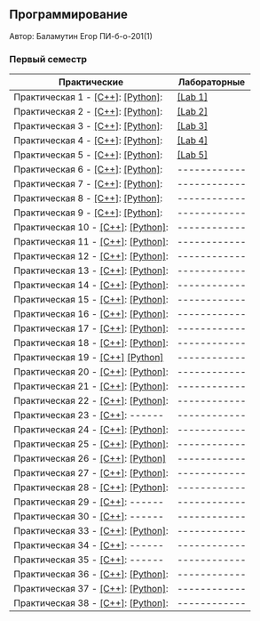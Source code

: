## Программирование

Автор: Баламутин Егор ПИ-б-о-201(1)

### Первый семестр

[Курсовая работа]:https://github.com/Yegor-Balamutin/CFU_tasks/tree/master/Сoursework

| Практические | Лабораторные |
| ------------ | ------------ |
| Практическая 1 - [[C++]][c1]: [[Python]][p1]: | [[Lab 1]][l1] |
| Практическая 2 - [[C++]][c2]: [[Python]][p2]: | [[Lab 2]][l2] |
| Практическая 3 - [[C++]][c3]: [[Python]][p3]: | [[Lab 3]][l3] |
| Практическая 4 - [[C++]][c4]: [[Python]][p4]: | [[Lab 4]][l4] |
| Практическая 5 - [[C++]][c5]: [[Python]][p5]: | [[Lab 5]][l5] |
| Практическая 6 - [[C++]][c6]: [[Python]][p6]: | ------------ |
| Практическая 7 - [[C++]][c7]: [[Python]][p7]: | ------------ |
| Практическая 8 - [[C++]][c8]: [[Python]][p8]: | ------------ |
| Практическая 9 - [[C++]][c9]: [[Python]][p9]: | ------------ |
| Практическая 10 - [[C++]][c10]: [[Python]][p10]: | ------------ |
| Практическая 11 - [[C++]][c11]: [[Python]][p11]: | ------------ |
| Практическая 12 - [[C++]][c12]: [[Python]][p12]: | ------------ |
| Практическая 13 - [[C++]][c13]: [[Python]][p13]: | ------------ |
| Практическая 14 - [[C++]][c14]: [[Python]][p14]: | ------------ |
| Практическая 15 - [[C++]][c15]: [[Python]][p15]: | ------------ |
| Практическая 16 - [[C++]][c16]: [[Python]][p16]: | ------------ |
| Практическая 17 - [[C++]][c17]: [[Python]][p17]: | ------------ |
| Практическая 18 - [[C++]][c18]: [[Python]][p18]: | ------------ |
| Практическая 19 - [[C++]]() [[Python]]() | ------------ |
| Практическая 20 - [[C++]][c20]: [[Python]][p20]: | ------------ |
| Практическая 21 - [[C++]][c21]: [[Python]][p21]: | ------------ |
| Практическая 22 - [[C++]][c22]: [[Python]][p22]: | ------------ |
| Практическая 23 - [[C++]][c23]: ------ | ------------ |
| Практическая 24 - [[C++]][c24]: [[Python]][p24]: | ------------ |
| Практическая 25 - [[C++]][c25]: [[Python]][p25]: | ------------ |
| Практическая 26 - [[C++]][c26]: [[Python]][p26] | ------------ |
| Практическая 27 - [[C++]][c27]: [[Python]][p27]: | ------------ |
| Практическая 28 - [[C++]][c28]: [[Python]][p28]: | ------------ |
| Практическая 29 - [[C++]][c29]: ------ | ------------ |
| Практическая 30 - [[C++]][c30]: ------ | ------------ |
| Практическая 33 - [[C++]][c33]: [[Python]][p33]: | ------------ |
| Практическая 34 - [[C++]][c34]: ------ | ------------ |
| Практическая 35 - [[C++]][c35]: ------ | ------------ |
| Практическая 36 - [[C++]][c36]: [[Python]][p36]: | ------------ |
| Практическая 37 - [[C++]][c37]: [[Python]][p37]: | ------------ |
| Практическая 38 - [[C++]][c38]: [[Python]][p38]: | ------------ |

[c1]:https://github.com/Yegor-Balamutin/CFU_tasks/blob/master/Practice/01/C%2B%2B/задание%201/ConsoleApplication1/ConsoleApplication1.cpp
[c2]:https://github.com/Yegor-Balamutin/CFU_tasks/blob/master/Practice/02/C%2B%2B/задание%202/ConsoleApplication2/ConsoleApplication2.cpp
[c3]:https://github.com/Yegor-Balamutin/CFU_tasks/blob/master/Practice/03/C%2B%2B/задание%203/задание%203/задание%203.cpp
[c4]:https://github.com/Yegor-Balamutin/CFU_tasks/blob/master/Practice/04/C%2B%2B/задание%204/задание%204/задание%204.cpp
[c5]:https://github.com/Yegor-Balamutin/CFU_tasks/blob/master/Practice/05/C%2B%2B/Задание%205/Задание%205/Задание%205.cpp
[c6]:https://github.com/Yegor-Balamutin/CFU_tasks/blob/master/Practice/06/C%2B%2B/задание%206/задание%206/задание%206.cpp
[c7]:https://github.com/Yegor-Balamutin/CFU_tasks/blob/master/Practice/07/C%2B%2B/task7/task7.cpp
[c8]:https://github.com/Yegor-Balamutin/CFU_tasks/blob/master/Practice/08/C%2B%2B/task8/task8.cpp
[c9]:https://github.com/Yegor-Balamutin/CFU_tasks/blob/master/Practice/09/C%2B%2B/task9/task9.cpp
[c10]:https://github.com/Yegor-Balamutin/CFU_tasks/blob/master/Practice/10/C%2B%2B/task10/task10.cpp
[c11]:https://github.com/Yegor-Balamutin/CFU_tasks/blob/master/Practice/11/C%2B%2B/task11/task11.cpp
[c12]:https://github.com/Yegor-Balamutin/CFU_tasks/blob/master/Practice/12/C%2B%2B/task12/task12.cpp
[c13]:https://github.com/Yegor-Balamutin/CFU_tasks/blob/master/Practice/13/C%2B%2B/task13/task13.cpp
[c14]:https://github.com/Yegor-Balamutin/CFU_tasks/blob/master/Practice/14/C%2B%2B/task14/task14.cpp
[c15]:https://github.com/Yegor-Balamutin/CFU_tasks/blob/master/Practice/15/C%2B%2B/task15/task15.cpp
[c16]:https://github.com/Yegor-Balamutin/CFU_tasks/blob/master/Practice/16/C%2B%2B/task16/task16.cpp
[c17]:https://github.com/Yegor-Balamutin/CFU_tasks/blob/master/Practice/17/C%2B%2B/task17/task17.cpp
[c18]:https://github.com/Yegor-Balamutin/CFU_tasks/blob/master/Practice/18/C%2B%2B/task18/task18.cpp
[c20]:https://github.com/Yegor-Balamutin/CFU_tasks/blob/master/Practice/20/C%2B%2B/task20/task20.cpp
[c21]:https://github.com/Yegor-Balamutin/CFU_tasks/blob/master/Practice/21/C%2B%2B/task21/task21.cpp
[c22]:https://github.com/Yegor-Balamutin/CFU_tasks/blob/master/Practice/22/C%2B%2B/task22/task22.cpp
[c23]:https://github.com/Yegor-Balamutin/CFU_tasks/tree/master/Practice/23/C%2B%2B/task23
[c24]:https://github.com/Yegor-Balamutin/CFU_tasks/blob/master/Practice/24/C%2B%2B/task24/task24.cpp
[c25]:https://github.com/Yegor-Balamutin/CFU_tasks/blob/master/Practice/25/C%2B%2B/task25/task25.cpp
[c26]:https://github.com/Yegor-Balamutin/CFU_tasks/blob/master/Practice/26/C%2B%2B/task26/task26.cpp
[c27]:https://github.com/Yegor-Balamutin/CFU_tasks/blob/master/Practice/27/C%2B%2B/task27/task27.cpp
[c28]:https://github.com/Yegor-Balamutin/CFU_tasks/blob/master/Practice/28/C%2B%2B/task28/task28.cpp
[c29]:https://github.com/Yegor-Balamutin/CFU_tasks/blob/master/Practice/29/C%2B%2B/task29/task29.cpp
[c30]:https://github.com/Yegor-Balamutin/CFU_tasks/blob/master/Practice/30/C%2B%2B/task30/task30.cpp
[c33]:https://github.com/Yegor-Balamutin/CFU_tasks/blob/master/Practice/30/C%2B%2B/task30/task33.cpp
[c34]:https://github.com/Yegor-Balamutin/CFU_tasks/blob/master/Practice/30/C%2B%2B/task30/task34.cpp
[c35]:https://github.com/Yegor-Balamutin/CFU_tasks/blob/master/Practice/30/C%2B%2B/task30/task35.cpp
[c36]:https://github.com/Yegor-Balamutin/CFU_tasks/blob/master/Practice/30/C%2B%2B/task30/task36.cpp
[c37]:https://github.com/Yegor-Balamutin/CFU_tasks/blob/master/Practice/30/C%2B%2B/task30/task37.cpp
[c38]:https://github.com/Yegor-Balamutin/CFU_tasks/blob/master/Practice/30/C%2B%2B/task30/task38.cpp

[p1]:https://github.com/Yegor-Balamutin/CFU_tasks/blob/master/Practice/01/Python/задание%201.py
[p2]:https://github.com/Yegor-Balamutin/CFU_tasks/blob/master/Practice/02/Python/задание%202.py
[p3]:https://github.com/Yegor-Balamutin/CFU_tasks/blob/master/Practice/03/Python/task3.py
[p4]:https://github.com/Yegor-Balamutin/CFU_tasks/tree/master/Practice/04/Python
[p5]:https://github.com/Yegor-Balamutin/CFU_tasks/blob/master/Practice/05/Python/task5.py
[p6]:https://github.com/Yegor-Balamutin/CFU_tasks/blob/master/Practice/06/Python/task%206.py
[p7]:https://github.com/Yegor-Balamutin/CFU_tasks/blob/master/Practice/07/Python/task7.py
[p8]:https://github.com/Yegor-Balamutin/CFU_tasks/blob/master/Practice/08/Python/task8.py
[p9]:https://github.com/Yegor-Balamutin/CFU_tasks/blob/master/Practice/09/Python/task9.py
[p10]:https://github.com/Yegor-Balamutin/CFU_tasks/blob/master/Practice/10/Python/task10.py
[p11]:https://github.com/Yegor-Balamutin/CFU_tasks/blob/master/Practice/11/Python/task11.py
[p12]:https://github.com/Yegor-Balamutin/CFU_tasks/blob/master/Practice/12/Python/task12.py
[p13]:https://github.com/Yegor-Balamutin/CFU_tasks/blob/master/Practice/13/Python/task13.py
[p14]:https://github.com/Yegor-Balamutin/CFU_tasks/blob/master/Practice/14/Python/task14.py
[p15]:https://github.com/Yegor-Balamutin/CFU_tasks/blob/master/Practice/15/Python/task15.py
[p16]:https://github.com/Yegor-Balamutin/CFU_tasks/blob/master/Practice/16/Python/task16.py
[p17]:https://github.com/Yegor-Balamutin/CFU_tasks/blob/master/Practice/17/Python/task17.py
[p18]:https://github.com/Yegor-Balamutin/CFU_tasks/blob/master/Practice/18/Python/task18.py
[p20]:https://github.com/Yegor-Balamutin/CFU_tasks/blob/master/Practice/20/Python/task20.py
[p21]:https://github.com/Yegor-Balamutin/CFU_tasks/blob/master/Practice/21/Python/task21.py
[p22]:https://github.com/Yegor-Balamutin/CFU_tasks/blob/master/Practice/22/Python/task22.py
[p24]:https://github.com/Yegor-Balamutin/CFU_tasks/blob/master/Practice/24/Python/task24.py
[p25]:https://github.com/Yegor-Balamutin/CFU_tasks/blob/master/Practice/25/Python/task25.py
[p26]:https://github.com/Yegor-Balamutin/CFU_tasks/blob/master/Practice/26/Python/task26.py
[p27]:https://github.com/Yegor-Balamutin/CFU_tasks/blob/master/Practice/27/Python/task27.py
[p28]:https://github.com/Yegor-Balamutin/CFU_tasks/blob/master/Practice/28/Python/task28.py
[p33]:https://github.com/Yegor-Balamutin/CFU_tasks/blob/master/Practice/28/Python/task33.py
[p36]:https://github.com/Yegor-Balamutin/CFU_tasks/blob/master/Practice/28/Python/task36.py
[p37]:https://github.com/Yegor-Balamutin/CFU_tasks/blob/master/Practice/28/Python/task37.py
[p38]:https://github.com/Yegor-Balamutin/CFU_tasks/blob/master/Practice/28/Python/task38.py

[l1]:https://github.com/Yegor-Balamutin/CFU_tasks/tree/master/Lab/Lab%201
[l2]:https://github.com/Yegor-Balamutin/CFU_tasks/tree/master/Lab/Lab%202
[l3]:https://github.com/Yegor-Balamutin/CFU_tasks/tree/master/Lab/Lab%203
[l4]:https://github.com/Yegor-Balamutin/CFU_tasks/tree/master/Lab/Lab%204
[l5]:https://github.com/Yegor-Balamutin/CFU_tasks/tree/master/Lab/Lab%205